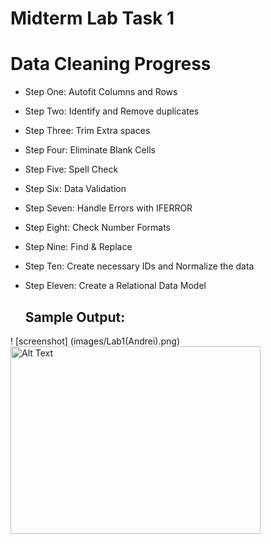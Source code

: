 # Midterm Lab Task 1

# Data Cleaning Progress
- Step One: Autofit Columns and Rows
- Step Two: Identify and Remove duplicates
- Step Three: Trim Extra spaces 
- Step Four: Eliminate Blank Cells
- Step Five: Spell Check
- Step Six: Data Validation
- Step Seven: Handle Errors with IFERROR
- Step Eight: Check Number Formats
- Step Nine: Find & Replace
- Step Ten: Create necessary IDs and Normalize the data
- Step Eleven: Create a Relational Data Model

  ## Sample Output:
 ! [screenshot] 
 (images/Lab1(Andrei).png)
 <img src="images/Lab1(Andrei).png" alt="Alt Text" width="400" height="300">
